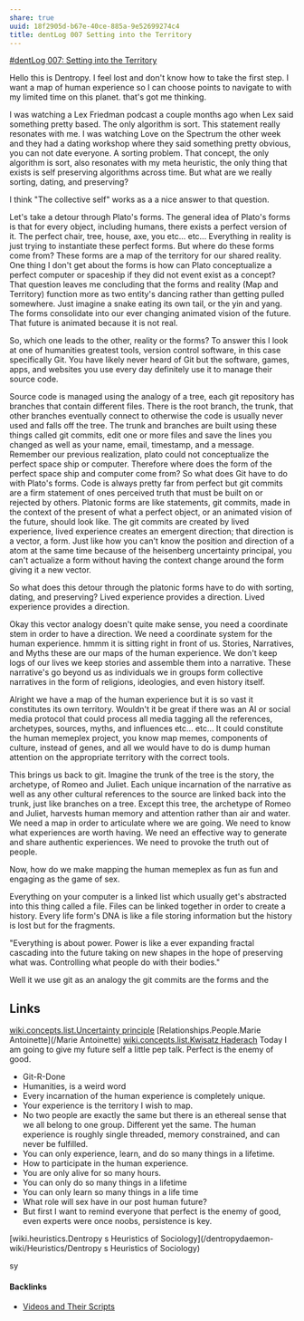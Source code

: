 ```yaml
---
share: true
uuid: 18f2905d-b67e-40ce-885a-9e52699274c4
title: dentLog 007 Setting into the Territory
---
```

[#dentLog 007: Setting into the Territory](https://odysee.com/@dentropicPortal:1/2022-01-02-16-25-35:d)

Hello this is Dentropy. I feel lost and don't know how to take the first step. I want a map of human experience so I can choose points to navigate to with my limited time on this planet.  that's got me thinking.

I was watching a Lex Friedman podcast a couple months ago when Lex said something pretty based. The only algorithm is sort. This statement really resonates with me. I was watching Love on the Spectrum the other week and they had a dating workshop where they said something pretty obvious, you can not date everyone. A sorting problem. That concept, the only algorithm is sort, also resonates with my meta heuristic, the only thing that exists is self preserving algorithms across time. But what are we really sorting, dating, and preserving?

I think "The collective self" works as a a nice answer to that question.

Let's take a detour through Plato's forms. The general idea of Plato's forms is that for every object, including humans, there exists a perfect version of it. The perfect chair, tree, house, axe, you etc... etc... Everything in reality is just trying to instantiate these perfect forms. But where do these forms come from? These forms are a map of the territory for our shared reality. One thing I don't get about the forms is how can Plato conceptualize a perfect computer or spaceship if they did not event exist as a concept? That question leaves me concluding that the forms and reality (Map and Territory) function more as two entity's dancing rather than getting pulled somewhere. Just imagine a snake eating its own tail, or the yin and yang. The forms consolidate into our ever changing animated vision of the future. That future is animated because it is not real.

So, which one leads to the other, reality or the forms? To answer this I look at one of humanities greatest tools, version control software, in this case specifically Git. You have likely never heard of Git but the software, games, apps, and websites you use every day definitely use it to manage their source code. 

Source code is managed using the analogy of a tree, each git repository has branches that contain different files. There is the root branch, the trunk, that other branches eventually connect to otherwise the code is usually never used and falls off the tree. The trunk and branches are built using these things called git commits, edit one or more files and save the lines you changed as well as your name, email, timestamp, and a message. Remember our previous realization, plato could not conceptualize the perfect space ship or computer. Therefore where does the form of the perfect space ship and computer come from? So what does Git have to do with Plato's forms. Code is always pretty far from perfect but git commits are a firm statement of ones perceived truth that must be built on or rejected by others. Platonic forms are like statements, git commits, made in the context of the present of what a perfect object, or an animated vision of the future, should look like. The git commits are created by lived experience, lived experience creates an emergent direction; that direction is a vector, a form. Just like how you can't know the position and direction of a atom at the same time because of the heisenberg uncertainty principal, you can't actualize a form without having the context change around the form giving it a new vector.

So what does this detour through the platonic forms have to do with sorting, dating, and preserving? Lived experience provides a direction. Lived experience provides a direction.

Okay this vector analogy doesn't quite make sense, you need a coordinate stem in order to have a direction. We need a coordinate system for the human experience. hmmm it is sitting right in front of us. Stories, Narratives, and Myths these are our maps of the human experience. We don't keep logs of our lives we keep stories and assemble them into a narrative. These narrative's go beyond us as individuals we in groups form collective narratives in the form of religions, ideologies, and even history itself.

Alright we have a map of the human experience but it is so vast it constitutes its own territory. Wouldn't it be great if there was an AI or social media protocol that could process all media tagging all the references, archetypes, sources, myths, and influences etc... etc... It could constitute the human memeplex project, you know map memes, components of culture, instead of genes, and all we would have to do is dump human attention on the appropriate territory with the correct tools.

This brings us back to git. Imagine the trunk of the tree is the story, the archetype, of Romeo and Juliet. Each unique incarnation of the narrative as well as any other cultural references to the source are linked back into the trunk, just like branches on a tree. Except this tree, the archetype of Romeo and Juliet, harvests human memory and attention rather than air and water. We need a map in order to articulate where we are going. We need to know what experiences are worth having. We need an effective way to generate and share authentic experiences. We need to provoke the truth out of people. 

Now, how do we make mapping the human memeplex as fun as fun and engaging as the game of sex.


Everything on your computer is a linked list which usually get's abstracted into this thing called a file. Files can be linked together in order to create a history. Every life form's DNA is like a file storing information but the history is lost but for the fragments.

"Everything is about power. Power is like a ever expanding fractal cascading into the future taking on new shapes in the hope of preserving what was. Controlling what people do with their bodies."

Well it we use git as an analogy the git commits are the forms and the 

## Links

[wiki.concepts.list.Uncertainty principle](/db4b5c4f-cdc5-41aa-81ca-e414d025a46d)
[Relationships.People.Marie Antoinette](/Marie Antoinette)
[wiki.concepts.list.Kwisatz Haderach](/b20c7712-31fd-40f3-aeca-61214d5e05bc)
Today I am going to give my future self a little pep talk. Perfect is the enemy of good. 

* Git-R-Done
* Humanities, is a weird word
* Every incarnation of the human experience is completely unique.
* Your experience is the territory I wish to map.
* No two people are exactly the same but there is an ethereal sense that we all belong to one group. Different yet the same. The human experience is roughly single threaded, memory constrained, and can never be fulfilled.
* You can only experience, learn, and do so many things in a lifetime.
* How to participate in the human experience.
* You are only alive for so many hours.
* You can only do so many things in a lifetime
* You can only learn so many things in a life time
* What role will sex have in our post human future?
* But first I want to remind everyone that perfect is the enemy of good, even experts were once noobs, persistence is key.

[wiki.heuristics.Dentropy s Heuristics of Sociology](/dentropydaemon-wiki/Heuristics/Dentropy s Heuristics of Sociology)

<!--
Name: 

dentLog007

Title:

#dentLog 007: Setting into the Territory

Description:

#dentLog 007: Setting into the Territory
https://wiki.ddaemon.org/notes/x7SiIRv1pbJlPS2mDwdYC.html

Background Photo:

https://upload.wikimedia.org/wikipedia/commons/5/55/Romeo_and_juliet_brown.jpg

Tags:

Philosophy SelfHelp Cringe Software Sociology

-->


sy

#### Backlinks

* [Videos and Their Scripts](/b6611f4f-b019-4676-902e-8ea82840d740)